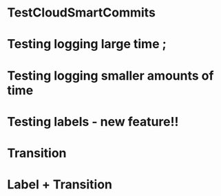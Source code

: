 # TestCloudSmartCommits
# Testing logging large time ;
# Testing logging smaller amounts of time
# Testing labels - new feature!!
# Transition
# Label + Transition
